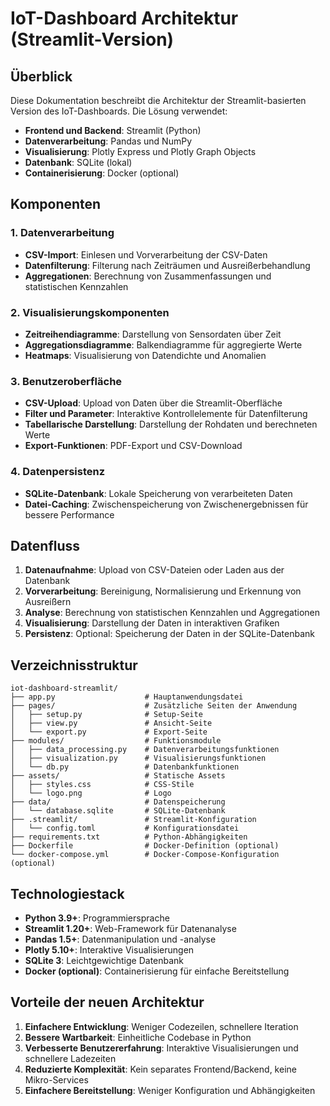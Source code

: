 # IoT-Dashboard Architektur (Streamlit-Version)

## Überblick

Diese Dokumentation beschreibt die Architektur der Streamlit-basierten Version des IoT-Dashboards. Die Lösung verwendet:

- **Frontend und Backend**: Streamlit (Python)
- **Datenverarbeitung**: Pandas und NumPy
- **Visualisierung**: Plotly Express und Plotly Graph Objects
- **Datenbank**: SQLite (lokal)
- **Containerisierung**: Docker (optional)

## Komponenten

### 1. Datenverarbeitung

- **CSV-Import**: Einlesen und Vorverarbeitung der CSV-Daten
- **Datenfilterung**: Filterung nach Zeiträumen und Ausreißerbehandlung
- **Aggregationen**: Berechnung von Zusammenfassungen und statistischen Kennzahlen

### 2. Visualisierungskomponenten

- **Zeitreihendiagramme**: Darstellung von Sensordaten über Zeit
- **Aggregationsdiagramme**: Balkendiagramme für aggregierte Werte
- **Heatmaps**: Visualisierung von Datendichte und Anomalien

### 3. Benutzeroberfläche

- **CSV-Upload**: Upload von Daten über die Streamlit-Oberfläche
- **Filter und Parameter**: Interaktive Kontrollelemente für Datenfilterung
- **Tabellarische Darstellung**: Darstellung der Rohdaten und berechneten Werte
- **Export-Funktionen**: PDF-Export und CSV-Download

### 4. Datenpersistenz

- **SQLite-Datenbank**: Lokale Speicherung von verarbeiteten Daten
- **Datei-Caching**: Zwischenspeicherung von Zwischenergebnissen für bessere Performance

## Datenfluss

1. **Datenaufnahme**: Upload von CSV-Dateien oder Laden aus der Datenbank
2. **Vorverarbeitung**: Bereinigung, Normalisierung und Erkennung von Ausreißern
3. **Analyse**: Berechnung von statistischen Kennzahlen und Aggregationen
4. **Visualisierung**: Darstellung der Daten in interaktiven Grafiken
5. **Persistenz**: Optional: Speicherung der Daten in der SQLite-Datenbank

## Verzeichnisstruktur

```
iot-dashboard-streamlit/
├── app.py                    # Hauptanwendungsdatei
├── pages/                    # Zusätzliche Seiten der Anwendung
│   ├── setup.py              # Setup-Seite
│   ├── view.py               # Ansicht-Seite
│   └── export.py             # Export-Seite
├── modules/                  # Funktionsmodule
│   ├── data_processing.py    # Datenverarbeitungsfunktionen
│   ├── visualization.py      # Visualisierungsfunktionen
│   └── db.py                 # Datenbankfunktionen
├── assets/                   # Statische Assets
│   ├── styles.css            # CSS-Stile
│   └── logo.png              # Logo
├── data/                     # Datenspeicherung
│   └── database.sqlite       # SQLite-Datenbank
├── .streamlit/               # Streamlit-Konfiguration
│   └── config.toml           # Konfigurationsdatei
├── requirements.txt          # Python-Abhängigkeiten
├── Dockerfile                # Docker-Definition (optional)
└── docker-compose.yml        # Docker-Compose-Konfiguration (optional)
```

## Technologiestack

- **Python 3.9+**: Programmiersprache
- **Streamlit 1.20+**: Web-Framework für Datenanalyse
- **Pandas 1.5+**: Datenmanipulation und -analyse
- **Plotly 5.10+**: Interaktive Visualisierungen
- **SQLite 3**: Leichtgewichtige Datenbank
- **Docker (optional)**: Containerisierung für einfache Bereitstellung

## Vorteile der neuen Architektur

1. **Einfachere Entwicklung**: Weniger Codezeilen, schnellere Iteration
2. **Bessere Wartbarkeit**: Einheitliche Codebase in Python
3. **Verbesserte Benutzererfahrung**: Interaktive Visualisierungen und schnellere Ladezeiten
4. **Reduzierte Komplexität**: Kein separates Frontend/Backend, keine Mikro-Services
5. **Einfachere Bereitstellung**: Weniger Konfiguration und Abhängigkeiten 